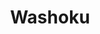 ---
"\uFEFFauthor_sort": Andoh, Elizabeth
authors: Elizabeth Andoh
comments: ''
cover: "/Users/Raman/Calibre Library/Elizabeth Andoh/Washoku (132)/cover.jpg"
formats: mobi
id: '132'
identifiers: ''
isbn: ''
languages: ''
library_name: Calibre Library
pubdate: '0101-01-01T09:00:00+09:00'
publisher: ''
rating: ''
series: ''
series_index: '1.0'
size: '690412'
tags: ''
timestamp: '0101-01-01T09:00:00+09:00'
title: Washoku
title_sort: Washoku
uuid: a6d1d624-04b5-429b-b2ae-91a13b9a871e
"#format": MOBI
layout: book
link: false
---